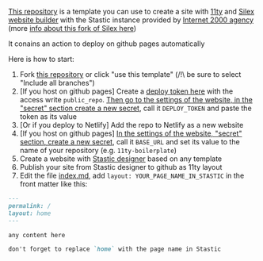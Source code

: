 [This repository](https://github.com/lexoyo/11ty-boilerplate) is a template you can use to create a site with [11ty](https://11ty.dev) and [Silex website builder](https://www.silex.me) with the Stastic instance provided by [Internet 2000 agency](https://internet2000.net) (more [info about this fork of Silex here](http://silex.me/instances/#list))

It conains an action to deploy on github pages automatically

Here is how to start:

1. Fork [this repository](https://github.com/lexoyo/11ty-boilerplate) or click "use this template" (/!\ be sure to select "Include all branches")
1. \[If you host on github pages\] Create a [deploy token here](https://github.com/settings/tokens) with the access write `public_repo`. [Then go to the settings of the website, in the "secret" section create a new secret](../../settings/secrets/actions/new), call it `DEPLOY_TOKEN` and paste the token as its value 
1. \[Or if you deploy to Netlify\] Add the repo to Netlify as a new website
1. \[If you host on github pages\] [In the settings of the website, "secret" section, create a new secret](../../settings/secrets/actions/new), call it `BASE_URL` and set its value to the name of your repository (e.g. `11ty-boilerplate`)
1. Create a website with [Stastic designer](https://design.stastic.net/) based on any template
1. Publish your site from Stastic designer to github as 11ty layout
1. Edit the file [index.md](./index.md), add `layout: YOUR_PAGE_NAME_IN_STASTIC` in the front matter like this:

```md
---
permalink: /
layout: home
---

any content here

don't forget to replace `home` with the page name in Stastic
```

